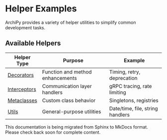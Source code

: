 # Helper Examples

ArchiPy provides a variety of helper utilities to simplify common development tasks.

## Available Helpers

| Helper Type | Purpose | Example |
|-------------|---------|---------|
| [Decorators](decorators.md) | Function and method enhancements | Timing, retry, deprecation |
| [Interceptors](interceptors.md) | Communication layer handlers | gRPC tracing, rate limiting |
| [Metaclasses](metaclasses.md) | Custom class behavior | Singletons, registries |
| [Utils](utils.md) | General-purpose utilities | Date/time, file, string handlers |

This documentation is being migrated from Sphinx to MkDocs format.
Please check back soon for complete content.
